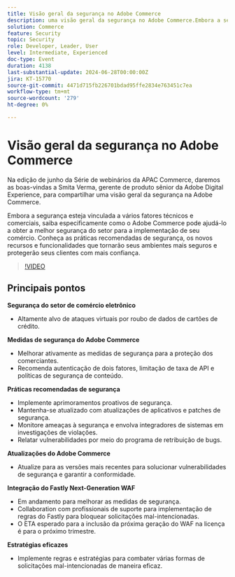 ```yaml
---
title: Visão geral da segurança no Adobe Commerce
description: uma visão geral da segurança no Adobe Commerce.Embora a segurança esteja vinculada a vários fatores técnicos e comerciais, saiba especificamente como o Adobe Commerce pode ajudá-lo a obter a melhor segurança da categoria para a implementação do seu comércio. Conheça as práticas recomendadas de segurança, os novos recursos e funcionalidades que tornarão seus ambientes mais seguros e protegerão seus clientes com mais confiança.
solution: Commerce
feature: Security
topic: Security
role: Developer, Leader, User
level: Intermediate, Experienced
doc-type: Event
duration: 4138
last-substantial-update: 2024-06-28T00:00:00Z
jira: KT-15770
source-git-commit: 4471d715fb226701bdad95ffe2834e763451c7ea
workflow-type: tm+mt
source-wordcount: '279'
ht-degree: 0%

---
```



# Visão geral da segurança no Adobe Commerce

Na edição de junho da Série de webinários da APAC Commerce, daremos as boas-vindas a Smita Verma, gerente de produto sênior da Adobe Digital Experience, para compartilhar uma visão geral da segurança na Adobe Commerce.

Embora a segurança esteja vinculada a vários fatores técnicos e comerciais, saiba especificamente como o Adobe Commerce pode ajudá-lo a obter a melhor segurança do setor para a implementação de seu comércio. Conheça as práticas recomendadas de segurança, os novos recursos e funcionalidades que tornarão seus ambientes mais seguros e protegerão seus clientes com mais confiança.

>[!VIDEO](https://video.tv.adobe.com/v/3430434/?learn=on)

## Principais pontos

**Segurança do setor de comércio eletrônico**

* Altamente alvo de ataques virtuais por roubo de dados de cartões de crédito.

**Medidas de segurança do Adobe Commerce**

* Melhorar ativamente as medidas de segurança para a proteção dos comerciantes.
* Recomenda autenticação de dois fatores, limitação de taxa de API e políticas de segurança de conteúdo.

**Práticas recomendadas de segurança**

* Implemente aprimoramentos proativos de segurança.
* Mantenha-se atualizado com atualizações de aplicativos e patches de segurança.
* Monitore ameaças à segurança e envolva integradores de sistemas em investigações de violações.
* Relatar vulnerabilidades por meio do programa de retribuição de bugs.

**Atualizações do Adobe Commerce**

* Atualize para as versões mais recentes para solucionar vulnerabilidades de segurança e garantir a conformidade.

**Integração do Fastly Next-Generation WAF**

* Em andamento para melhorar as medidas de segurança.
* Collaboration com profissionais de suporte para implementação de regras do Fastly para bloquear solicitações mal-intencionadas.
* O ETA esperado para a inclusão da próxima geração do WAF na licença é para o próximo trimestre.

**Estratégias eficazes**

* Implemente regras e estratégias para combater várias formas de solicitações mal-intencionadas de maneira eficaz.